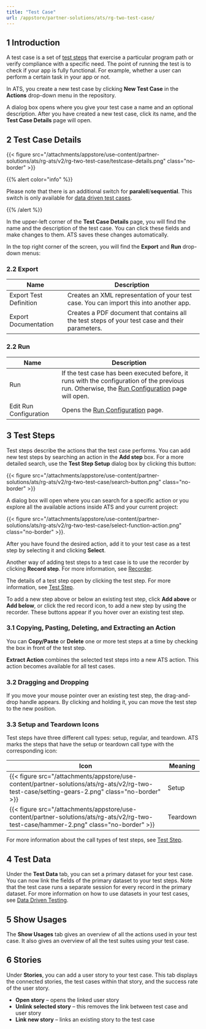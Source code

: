 ```yaml
---
title: "Test Case"
url: /appstore/partner-solutions/ats/rg-two-test-case/
---
```


## 1 Introduction

A test case is a set of [test steps](/appstore/partner-solutions/ats/rg-two-test-step/) that exercise a particular program path or verify compliance with a specific need. The point of running the test is to check if your app is fully functional. For example, whether a user can perform a certain task in your app or not.

In ATS, you create a new test case by clicking **New Test Case** in the **Actions** drop-down menu in the repository.

A dialog box opens where you give your test case a name and an optional description. After you have created a new test case, click its name, and the **Test Case Details** page will open.

## 2 Test Case Details

{{< figure src="/attachments/appstore/use-content/partner-solutions/ats/rg-ats/v2/rg-two-test-case/testcase-details.png" class="no-border" >}}

{{% alert color="info" %}}

Please note that there is an additional switch for **paralell**/**sequential**. This switch is only available for [data driven test cases](/appstore/partner-solutions/ats/rg-two-data-driven-testing/).

{{% /alert %}}

In the upper-left corner of the **Test Case Details** page, you will find the name and the description of the test case. You can click these fields and make changes to them. ATS saves these changes automatically.

In the top right corner of the screen, you will find the **Export** and **Run** drop-down menus:

### 2.2 Export

| Name                   | Description                              |
| ---------------------- | ---------------------------------------- |
| Export Test Definition | Creates an XML representation of your test case. You can import this into another app. |
| Export Documentation | Creates a PDF document that contains all the test steps of your test case and their parameters. |

### 2.2 Run

| Name                   | Description                              |
| ---------------------- | ---------------------------------------- |
| Run                    | If the test case has been executed before, it runs with the configuration of the previous run. Otherwise, the [Run Configuration](/appstore/partner-solutions/ats/rg-two-test-run/) page will open. |
| Edit Run Configuration | Opens the [Run Configuration](/appstore/partner-solutions/ats/rg-two-test-run/) page. |

## 3 Test Steps

Test steps describe the actions that the test case performs. You can add new test steps by searching an action in the **Add step** box. For a more detailed search, use the **Test Step Setup** dialog box by clicking this button:

{{< figure src="/attachments/appstore/use-content/partner-solutions/ats/rg-ats/v2/rg-two-test-case/search-button.png" class="no-border" >}}

A dialog box will open where you can search for a specific action or you explore all the available actions inside ATS and your current project:

{{< figure src="/attachments/appstore/use-content/partner-solutions/ats/rg-ats/v2/rg-two-test-case/select-function-action.png" class="no-border" >}}.

After you have found the desired action, add it to your test case as a test step by selecting it and clicking **Select**.

Another way of adding test steps to a test case is to use the recorder by clicking **Record step**. For more information, see [Recorder](/appstore/partner-solutions/ats/rg-two-recorder/).

The details of a test step open by clicking the test step. For more information, see [Test Step](/appstore/partner-solutions/ats/rg-two-test-step/).

To add a new step above or below an existing test step, click **Add above** or **Add below**, or click the red record icon, to add a new step by using the recorder. These buttons appear if you hover over an existing test step.

### 3.1 Copying, Pasting, Deleting, and  Extracting an Action

You can **Copy/Paste** or **Delete** one or more test steps at a time by checking the box in front of the test step.

**Extract Action** combines the selected test steps into a new ATS action. This action becomes available for all test cases.

### 3.2 Dragging and Dropping

If you move your mouse pointer over an existing test step, the drag-and-drop handle appears. By clicking and holding it, you can move the test step to the new position.

### 3.3 Setup and Teardown Icons

Test steps have three different call types: setup, regular, and teardown. ATS marks the steps that have the setup or teardown call type with the corresponding icon:

| Icon                                     | Meaning  |
| ---------------------------------------- | -------- |
| {{< figure src="/attachments/appstore/use-content/partner-solutions/ats/rg-ats/v2/rg-two-test-case/setting-gears-2.png" class="no-border" >}} | Setup    |
| {{< figure src="/attachments/appstore/use-content/partner-solutions/ats/rg-ats/v2/rg-two-test-case/hammer-2.png" class="no-border" >}}       | Teardown |

For more information about the call types of test steps, see [Test Step](/appstore/partner-solutions/ats/rg-two-test-step/).

## 4 Test Data

Under the **Test Data** tab, you can set a primary dataset for your test case. You can now link the fields of the primary dataset to your test steps. Note that the test case runs a separate session for every record in the primary dataset. For more information on how to use datasets in your test cases, see [Data Driven Testing](/appstore/partner-solutions/ats/rg-two-data-driven-testing/).

## 5 Show Usages

The **Show Usages** tab gives an overview of all the actions used in your test case. It also gives an overview of all the test suites using your test case.

## 6 Stories

Under **Stories**, you can add a user story to your test case. This tab displays the connected stories, the test cases within that story, and the success rate of the user story.

* **Open story** – opens the linked user story
* **Unlink selected story** – this removes the link between test case and user story
* **Link new story** – links an existing story to the test case
